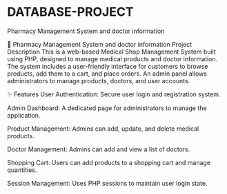 # DATABASE-PROJECT
Pharmacy Management System and doctor information

🏥 Pharmacy Management System and doctor information
Project Description
This is a web-based Medical Shop Management System built using PHP, designed to manage medical products and doctor information. The system includes a user-friendly interface for customers to browse products, add them to a cart, and place orders. An admin panel allows administrators to manage products, doctors, and user accounts.

✨ Features
User Authentication: Secure user login and registration system.

Admin Dashboard: A dedicated page for administrators to manage the application.

Product Management: Admins can add, update, and delete medical products.

Doctor Management: Admins can add and view a list of doctors.

Shopping Cart: Users can add products to a shopping cart and manage quantities.

Session Management: Uses PHP sessions to maintain user login state.
